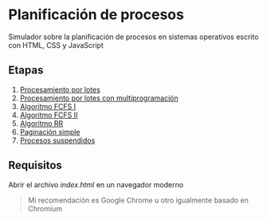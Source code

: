 # Planificación de procesos

Simulador sobre la planificación de procesos en sistemas operativos escrito con HTML, CSS y JavaScript


## Etapas

1. [Procesamiento por lotes]()
2. [Procesamiento por lotes con multiprogramación]()
3. [Algoritmo FCFS I]()
4. [Algoritmo FCFS II]()
5. [Algoritmo RR]()
6. [Paginación simple]()
7. [Procesos suspendidos]()


## Requisitos

Abrir el archivo _index.html_ en un navegador moderno
> Mi recomendación es Google Chrome u otro igualmente basado en Chromium